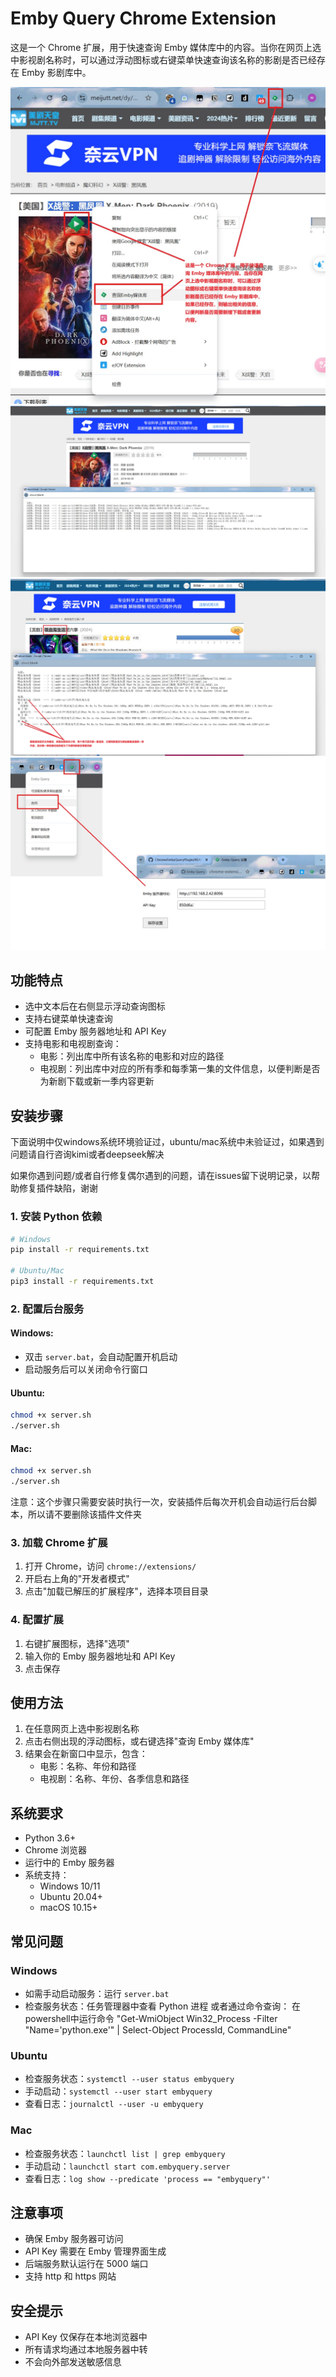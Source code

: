# Emby Query Chrome Extension

这是一个 Chrome 扩展，用于快速查询 Emby 媒体库中的内容。当你在网页上选中影视剧名称时，可以通过浮动图标或右键菜单快速查询该名称的影剧是否已经存在 Emby 影剧库中。

![示例图片](intro/介绍-1.jpg)
![示例图片](intro/介绍-2.jpg)
![示例图片](intro/介绍-3.jpg)
![示例图片](intro/介绍-4参数配置.jpg)

## 功能特点

- 选中文本后在右侧显示浮动查询图标
- 支持右键菜单快速查询
- 可配置 Emby 服务器地址和 API Key
- 支持电影和电视剧查询：
    - 电影：列出库中所有该名称的电影和对应的路径
    - 电视剧：列出库中对应的所有季和每季第一集的文件信息，以便判断是否为新剧下载或新一季内容更新

## 安装步骤
下面说明中仅windows系统环境验证过，ubuntu/mac系统中未验证过，如果遇到问题请自行咨询kimi或者deepseek解决

如果你遇到问题/或者自行修复偶尔遇到的问题，请在issues留下说明记录，以帮助修复插件缺陷，谢谢

### 1. 安装 Python 依赖

```bash
# Windows
pip install -r requirements.txt

# Ubuntu/Mac
pip3 install -r requirements.txt
```

### 2. 配置后台服务

#### Windows:
- 双击 `server.bat`，会自动配置开机启动
- 启动服务后可以关闭命令行窗口

#### Ubuntu:
```bash
chmod +x server.sh
./server.sh
```

#### Mac:
```bash
chmod +x server.sh
./server.sh
```

注意：这个步骤只需要安装时执行一次，安装插件后每次开机会自动运行后台脚本，所以请不要删除该插件文件夹

### 3. 加载 Chrome 扩展

1. 打开 Chrome，访问 `chrome://extensions/`
2. 开启右上角的"开发者模式"
3. 点击"加载已解压的扩展程序"，选择本项目目录

### 4. 配置扩展

1. 右键扩展图标，选择"选项"
2. 输入你的 Emby 服务器地址和 API Key
3. 点击保存

## 使用方法

1. 在任意网页上选中影视剧名称
2. 点击右侧出现的浮动图标，或右键选择"查询 Emby 媒体库"
3. 结果会在新窗口中显示，包含：
   - 电影：名称、年份和路径
   - 电视剧：名称、年份、各季信息和路径

## 系统要求

- Python 3.6+
- Chrome 浏览器
- 运行中的 Emby 服务器
- 系统支持：
  - Windows 10/11
  - Ubuntu 20.04+
  - macOS 10.15+

## 常见问题

### Windows
- 如需手动启动服务：运行 `server.bat`
- 检查服务状态：任务管理器中查看 Python 进程
  或者通过命令查询： 在powershell中运行命令 "Get-WmiObject Win32_Process -Filter "Name='python.exe'" | Select-Object ProcessId, CommandLine"

### Ubuntu
- 检查服务状态：`systemctl --user status embyquery`
- 手动启动：`systemctl --user start embyquery`
- 查看日志：`journalctl --user -u embyquery`

### Mac
- 检查服务状态：`launchctl list | grep embyquery`
- 手动启动：`launchctl start com.embyquery.server`
- 查看日志：`log show --predicate 'process == "embyquery"'`

## 注意事项

- 确保 Emby 服务器可访问
- API Key 需要在 Emby 管理界面生成
- 后端服务默认运行在 5000 端口
- 支持 http 和 https 网站

## 安全提示

- API Key 仅保存在本地浏览器中
- 所有请求均通过本地服务器中转
- 不会向外部发送敏感信息

